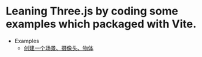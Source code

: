 # Leaning Three.js by coding some examples which packaged with Vite.

- Examples
  - [创建一个场景、摄像头、物体](examples/01.html)
  